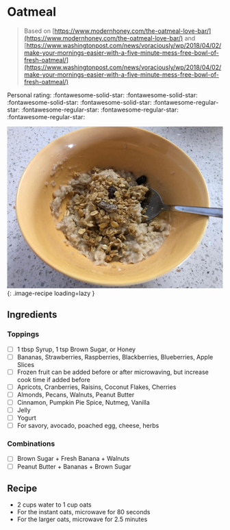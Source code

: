 # Oatmeal

> Based on [https://www.modernhoney.com/the-oatmeal-love-bar/](https://www.modernhoney.com/the-oatmeal-love-bar/) and [https://www.washingtonpost.com/news/voraciously/wp/2018/04/02/make-your-mornings-easier-with-a-five-minute-mess-free-bowl-of-fresh-oatmeal/](https://www.washingtonpost.com/news/voraciously/wp/2018/04/02/make-your-mornings-easier-with-a-five-minute-mess-free-bowl-of-fresh-oatmeal/)

<!-- {cts} rating=1; (User can specify rating on scale of 1-5) -->
Personal rating: :fontawesome-solid-star: :fontawesome-solid-star: :fontawesome-solid-star: :fontawesome-solid-star: :fontawesome-regular-star: :fontawesome-regular-star: :fontawesome-regular-star: :fontawesome-regular-star:
<!-- {cte} -->

<!-- {cts} name_image=oatmeal.jpeg; (User can specify image name) -->
![oatmeal.jpeg](./oatmeal.jpeg){: .image-recipe loading=lazy }
<!-- {cte} -->

## Ingredients

### Toppings

* [ ] 1 tbsp Syrup, 1 tsp Brown Sugar, or Honey
* [ ] Bananas, Strawberries, Raspberries, Blackberries, Blueberries, Apple Slices
* [ ] Frozen fruit can be added before or after microwaving, but increase cook time if added before
* [ ] Apricots, Cranberries, Raisins, Coconut Flakes, Cherries
* [ ] Almonds, Pecans, Walnuts, Peanut Butter
* [ ] Cinnamon, Pumpkin Pie Spice, Nutmeg, Vanilla
* [ ] Jelly
* [ ] Yogurt
* [ ] For savory, avocado, poached egg, cheese, herbs

### Combinations

* [ ] Brown Sugar + Fresh Banana + Walnuts
* [ ] Peanut Butter + Bananas + Brown Sugar

## Recipe

* 2 cups water to 1 cup oats
* For the instant oats, microwave for 80 seconds
* For the larger oats, microwave for 2.5 minutes
